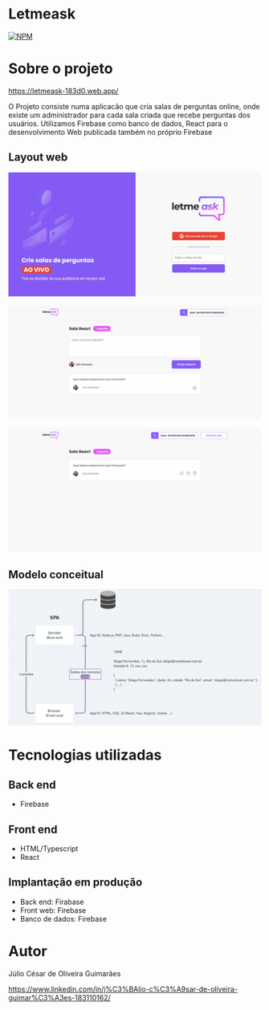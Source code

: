 # Letmeask

[![NPM](https://img.shields.io/npm/l/react)](https://github.com/lioc3sar/letmeask/blob/master/LICENSE) 

# Sobre o projeto

https://letmeask-183d0.web.app/

O Projeto consiste numa aplicacão que cria salas de perguntas online, onde existe um administrador para cada sala criada que recebe perguntas dos usuários. Utilizamos Firebase como banco de dados, React para o desenvolvimento Web publicada também no próprio Firebase

## Layout web
![Web 1](https://github.com/lioc3sar/letmeask/blob/master/images/Home.png)

![Web 2](https://github.com/lioc3sar/letmeask/blob/master/images/User.png)

![Web 3](https://github.com/lioc3sar/letmeask/blob/master/images/Admin.png)



## Modelo conceitual
![Modelo Conceitual](https://github.com/lioc3sar/letmeask/blob/master/images/modelo-relacional.png)

# Tecnologias utilizadas
## Back end
- Firebase
## Front end
- HTML/Typescript
- React
## Implantação em produção
- Back end: Firabase
- Front web: Firebase
- Banco de dados: Firebase


# Autor

Júlio César de Oliveira Guimarães

https://www.linkedin.com/in/j%C3%BAlio-c%C3%A9sar-de-oliveira-guimar%C3%A3es-183110162/
